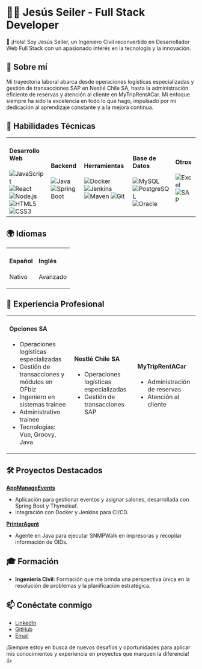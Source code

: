 # 👨‍💻 Jesús Seiler - Full Stack Developer

👋 ¡Hola! Soy Jesús Seiler, un Ingeniero Civil reconvertido en Desarrollador Web Full Stack con un apasionado interés en la tecnología y la innovación.

## 🚀 Sobre mí
Mi trayectoria laboral abarca desde operaciones logísticas especializadas y gestión de transacciones SAP en Nestlé Chile SA, hasta la administración eficiente de reservas y atención al cliente en MyTripRentACar. Mi enfoque siempre ha sido la excelencia en todo lo que hago, impulsado por mi dedicación al aprendizaje constante y a la mejora continua.

## 🔧 Habilidades Técnicas

<table>
<tr>
<td>
  <h4>Desarrollo Web</h4>
  <img src="https://img.shields.io/badge/-JavaScript-FFD700?logo=javascript&logoColor=white" alt="JavaScript" />
  <img src="https://img.shields.io/badge/-React-61DAFB?logo=react&logoColor=white" alt="React" />
  <img src="https://img.shields.io/badge/-Node.js-339933?logo=node.js&logoColor=white" alt="Node.js" />
  <img src="https://img.shields.io/badge/-HTML5-E34F26?logo=html5&logoColor=white" alt="HTML5" />
  <img src="https://img.shields.io/badge/-CSS3-1572B6?logo=css3&logoColor=white" alt="CSS3" />
</td>
<td>
  <h4>Backend</h4>
  <img src="https://img.shields.io/badge/-Java-007396?logo=java&logoColor=white" alt="Java" />
  <img src="https://img.shields.io/badge/-Spring%20Boot-6DB33F?logo=spring&logoColor=white" alt="Spring Boot" />
</td>
<td>
  <h4>Herramientas</h4>
  <img src="https://img.shields.io/badge/-Docker-2496ED?logo=docker&logoColor=white" alt="Docker" />
  <img src="https://img.shields.io/badge/-Jenkins-D24939?logo=jenkins&logoColor=white" alt="Jenkins" />
  <img src="https://img.shields.io/badge/-Maven-C71A36?logo=apache-maven&logoColor=white" alt="Maven" />
  <img src="https://img.shields.io/badge/-Git-F05032?logo=git&logoColor=white" alt="Git" />
</td>
<td>
  <h4>Base de Datos</h4>
  <img src="https://img.shields.io/badge/-MySQL-4479A1?logo=mysql&logoColor=white" alt="MySQL" />
  <img src="https://img.shields.io/badge/-PostgreSQL-4169E1?logo=postgresql&logoColor=white" alt="PostgreSQL" />
  <img src="https://img.shields.io/badge/-Oracle-F80000?logo=oracle&logoColor=white" alt="Oracle" />
</td>
<td>
  <h4>Otros</h4>
  <img src="https://img.shields.io/badge/-Excel-217346?logo=microsoft-excel&logoColor=white" alt="Excel" />
  <img src="https://img.shields.io/badge/-SAP-00376B?logo=sap&logoColor=white" alt="SAP" />
</td>
</tr>
</table>

## 🌍 Idiomas

<table>
<tr>
<td>
  <h4>Español</h4>
  <p>Nativo</p>
</td>
<td>
  <h4>Inglés</h4>
  <p>Avanzado</p>
</td>
</tr>
</table>

## 💼 Experiencia Profesional

<table>
<tr>
<td>
  <h4>Opciones SA</h4>
  <ul>
    <li>Operaciones logísticas especializadas</li>
    <li>Gestión de transacciones y módulos en OFbiz</li>
    <li>Ingeniero en sistemas trainee</li>
    <li>Administrativo trainee</li>
    <li>Tecnologías: Vue, Groovy, Java</li>
  </ul>
</td>
<td>
  <h4>Nestlé Chile SA</h4>
  <ul>
    <li>Operaciones logísticas especializadas</li>
    <li>Gestión de transacciones SAP</li>
  </ul>
</td>
<td>
  <h4>MyTripRentACar</h4>
  <ul>
    <li>Administración de reservas</li>
    <li>Atención al cliente</li>
  </ul>
</td>
</tr>
</table>

## 🛠️ Proyectos Destacados

**[AppManageEvents](https://github.com/jesusseiler/appmanageevents)**
- Aplicación para gestionar eventos y asignar salones, desarrollada con Spring Boot y Thymeleaf.
- Integración con Docker y Jenkins para CI/CD.

**[PrinterAgent](https://github.com/jesusseiler/printeragent)**
- Agente en Java para ejecutar SNMPWalk en impresoras y recopilar información de OIDs.

## 🎓 Formación
- **Ingeniería Civil**: Formación que me brinda una perspectiva única en la resolución de problemas y la planificación estratégica.

## 📫 Conéctate conmigo
- [LinkedIn](https://www.linkedin.com/in/jesusseiler)
- [GitHub](https://github.com/jesusseiler)
- [Email](mailto:jesus.seiler@example.com)

¡Siempre estoy en busca de nuevos desafíos y oportunidades para aplicar mis conocimientos y experiencia en proyectos que marquen la diferencia! 👍
